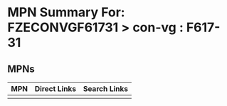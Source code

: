 



# MPN Summary For: FZECONVGF61731 > con-vg : F617-31

## MPNs
  

|MPN|Direct Links|Search Links|
| :--- | :--- | :--- |
||||
